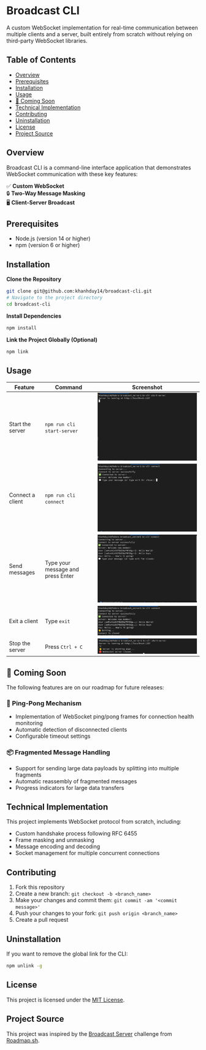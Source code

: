 # Broadcast CLI

A custom WebSocket implementation for real-time communication between multiple clients and a server, built entirely from scratch without relying on third-party WebSocket libraries.

## Table of Contents
- [Overview](#overview)
- [Prerequisites](#prerequisites)
- [Installation](#installation)
- [Usage](#usage)
- [🚀 Coming Soon](#-coming-soon)
- [Technical Implementation](#technical-implementation)
- [Contributing](#contributing)
- [Uninstallation](#uninstallation)
- [License](#license)
- [Project Source](#project-source)

## Overview

Broadcast CLI is a command-line interface application that demonstrates WebSocket communication with these key features:

✅ **Custom WebSocket**  
🔒 **Two-Way Message Masking**  
🖥️ **Client-Server Broadcast**

## Prerequisites

- Node.js (version 14 or higher)
- npm (version 6 or higher)

## Installation

**Clone the Repository**
```bash
git clone git@github.com:khanhduy14/broadcast-cli.git
# Navigate to the project directory
cd broadcast-cli
```

**Install Dependencies**
```bash
npm install
```

**Link the Project Globally (Optional)**
```bash
npm link
```

## Usage

| Feature | Command | Screenshot                                   |
|---------|---------|----------------------------------------------|
| Start the server | `npm run cli start-server` | ![Start Server](assets/start_server.png)     |
| Connect a client | `npm run cli connect` | ![Connect Client](assets/connect_client.png) |
| Send messages | Type your message and press Enter | ![Send Messages](assets/send_message.png)    |
| Exit a client | Type `exit` | ![Exit Client](assets/close_client.png)      |
| Stop the server | Press `Ctrl + C` | ![Stop Server](assets/close_server.png)      |

## 🚀 Coming Soon

The following features are on our roadmap for future releases:

### 🏓 Ping-Pong Mechanism
- Implementation of WebSocket ping/pong frames for connection health monitoring
- Automatic detection of disconnected clients
- Configurable timeout settings

### 📦 Fragmented Message Handling
- Support for sending large data payloads by splitting into multiple fragments
- Automatic reassembly of fragmented messages
- Progress indicators for large data transfers

## Technical Implementation

This project implements WebSocket protocol from scratch, including:

- Custom handshake process following RFC 6455
- Frame masking and unmasking
- Message encoding and decoding
- Socket management for multiple concurrent connections

## Contributing

1. Fork this repository
2. Create a new branch: `git checkout -b <branch_name>`
3. Make your changes and commit them: `git commit -am '<commit message>'`
4. Push your changes to your fork: `git push origin <branch_name>`
5. Create a pull request

## Uninstallation

If you want to remove the global link for the CLI:
```bash
npm unlink -g
```

## License

This project is licensed under the [MIT License](https://opensource.org/licenses/MIT).

## Project Source

This project was inspired by the [Broadcast Server](https://roadmap.sh/projects/broadcast-server) challenge from [Roadmap.sh](https://www.roadmap.sh).
